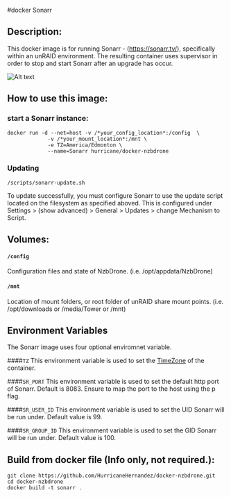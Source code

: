 #docker Sonarr

## Description:

This docker image is for running Sonarr - (https://sonarr.tv/), specifically within an unRAID environment.
The resulting container uses supervisor in order to stop and start Sonarr after an upgrade has occur.

![Alt text](https://pbs.twimg.com/profile_images/434619753638805504/k6UqTgpb_400x400.png "")

## How to use this image:

### start a Sonarr instance:

```
docker run -d --net=host -v /*your_config_location*:/config  \
			 -v /*your_mount_location*:/mnt \
			 -e TZ=America/Edmonton \
			 --name=Sonarr hurricane/docker-nzbdrone
```

### Updating
```
/scripts/sonarr-update.sh
```

To update successfully, you must configure Sonarr to use the update script located on the filesystem as specified aboved. This is configured under Settings > (show advanced) > General > Updates > change Mechanism to Script.

## Volumes:

#### `/config`
Configuration files and state of NzbDrone. (i.e. /opt/appdata/NzbDrone)

#### `/mnt`
Location of mount folders, or root folder of unRAID share mount points. (i.e. /opt/downloads or /media/Tower or /mnt)

## Environment Variables

The Sonarr image uses four optional enviromnet variable.

####`TZ`
This environment variable is used to set the [TimeZone] of the container.

[TimeZone]: http://en.wikipedia.org/wiki/List_of_tz_database_time_zones

####`SR_PORT`
This environment variable is used to set the default http port of Sonarr. Default is 8083. Ensure to map the port to the host using the p flag.

####`SR_USER_ID`
This environment variable is used to set the UID Sonarr will be run under. Default value is 99.

####`SR_GROUP_ID`
This environment variable is used to set the GID Sonarr will be run under. Default value is 100.


## Build from docker file (Info only, not required.):

```
git clone https://github.com/HurricaneHernandez/docker-nzbdrone.git 
cd docker-nzbdrone
docker build -t sonarr . 
```
